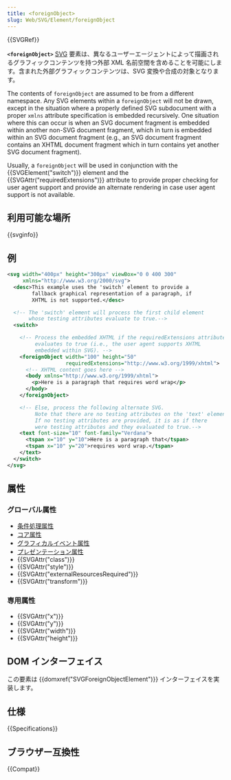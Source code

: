 ```yaml
---
title: <foreignObject>
slug: Web/SVG/Element/foreignObject
---
```


{{SVGRef}}

**`<foreignObject>`** [SVG](/ja/docs/Web/SVG) 要素は、異なるユーザーエージェントによって描画されるグラフィックコンテンツを持つ外部 XML 名前空間を含めることを可能にします。含まれた外部グラフィックコンテンツは、SVG 変換や合成の対象となります。

The contents of `foreignObject` are assumed to be from a different namespace. Any SVG elements within a `foreignObject` will not be drawn, except in the situation where a properly defined SVG subdocument with a proper `xmlns` attribute specification is embedded recursively. One situation where this can occur is when an SVG document fragment is embedded within another non-SVG document fragment, which in turn is embedded within an SVG document fragment (e.g., an SVG document fragment contains an XHTML document fragment which in turn contains yet another SVG document fragment).

Usually, a `foreignObject` will be used in conjunction with the {{SVGElement("switch")}} element and the {{SVGAttr("requiredExtensions")}} attribute to provide proper checking for user agent support and provide an alternate rendering in case user agent support is not available.

## 利用可能な場所

{{svginfo}}

## 例

```xml
<svg width="400px" height="300px" viewBox="0 0 400 300"
     xmlns="http://www.w3.org/2000/svg">
  <desc>This example uses the 'switch' element to provide a
        fallback graphical representation of a paragraph, if
        XHTML is not supported.</desc>

  <!-- The 'switch' element will process the first child element
       whose testing attributes evaluate to true.-->
  <switch>

    <!-- Process the embedded XHTML if the requiredExtensions attribute
         evaluates to true (i.e., the user agent supports XHTML
         embedded within SVG). -->
    <foreignObject width="100" height="50"
                   requiredExtensions="http://www.w3.org/1999/xhtml">
      <!-- XHTML content goes here -->
      <body xmlns="http://www.w3.org/1999/xhtml">
        <p>Here is a paragraph that requires word wrap</p>
      </body>
    </foreignObject>

    <!-- Else, process the following alternate SVG.
         Note that there are no testing attributes on the 'text' element.
         If no testing attributes are provided, it is as if there
         were testing attributes and they evaluated to true.-->
    <text font-size="10" font-family="Verdana">
      <tspan x="10" y="10">Here is a paragraph that</tspan>
      <tspan x="10" y="20">requires word wrap.</tspan>
    </text>
  </switch>
</svg>
```

## 属性

### グローバル属性

- [条件処理属性](/ja/docs/Web/SVG/Attribute#Conditional_processing_attributes)
- [コア属性](/ja/docs/Web/SVG/Attribute#Core_attributes)
- [グラフィカルイベント属性](/ja/docs/Web/SVG/Attribute#Graphical_event_attributes)
- [プレゼンテーション属性](/ja/docs/Web/SVG/Attribute#Presentation_attributes)
- {{SVGAttr("class")}}
- {{SVGAttr("style")}}
- {{SVGAttr("externalResourcesRequired")}}
- {{SVGAttr("transform")}}

### 専用属性

- {{SVGAttr("x")}}
- {{SVGAttr("y")}}
- {{SVGAttr("width")}}
- {{SVGAttr("height")}}

## DOM インターフェイス

この要素は {{domxref("SVGForeignObjectElement")}} インターフェイスを実装します。

## 仕様

{{Specifications}}

## ブラウザー互換性

{{Compat}}
